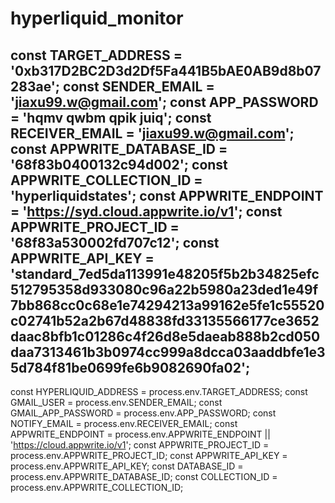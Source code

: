 # hyperliquid_monitor
const TARGET_ADDRESS = '0xb317D2BC2D3d2Df5Fa441B5bAE0AB9d8b07283ae';
    const SENDER_EMAIL = 'jiaxu99.w@gmail.com';
    const APP_PASSWORD = 'hqmv qwbm qpik juiq';
    const RECEIVER_EMAIL = 'jiaxu99.w@gmail.com';
    const APPWRITE_DATABASE_ID = '68f83b0400132c94d002';
    const APPWRITE_COLLECTION_ID = 'hyperliquidstates';
    const APPWRITE_ENDPOINT = 'https://syd.cloud.appwrite.io/v1';
    const APPWRITE_PROJECT_ID = '68f83a530002fd707c12';
    const APPWRITE_API_KEY = 'standard_7ed5da113991e48205f5b2b34825efc512795358d933080c96a22b5980a23ded1e49f7bb868cc0c68e1e74294213a99162e5fe1c55520c02741b52a2b67d48838fd33135566177ce3652daac8bfb1c01286c4f26d8e5daeab888b2cd050daa7313461b3b0974cc999a8dcca03aaddbfe1e35d784f81be0699fe6b9082690fa02';
------
const HYPERLIQUID_ADDRESS = process.env.TARGET_ADDRESS;
    const GMAIL_USER = process.env.SENDER_EMAIL;
    const GMAIL_APP_PASSWORD = process.env.APP_PASSWORD;
    const NOTIFY_EMAIL = process.env.RECEIVER_EMAIL;
    const APPWRITE_ENDPOINT = process.env.APPWRITE_ENDPOINT || 'https://cloud.appwrite.io/v1';
    const APPWRITE_PROJECT_ID = process.env.APPWRITE_PROJECT_ID;
    const APPWRITE_API_KEY = process.env.APPWRITE_API_KEY;
    const DATABASE_ID = process.env.APPWRITE_DATABASE_ID;
    const COLLECTION_ID = process.env.APPWRITE_COLLECTION_ID;